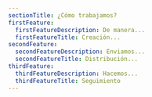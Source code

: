 ```yaml
---
sectionTitle: ¿Cómo trabajamos?
firstFeature:
  firstFeatureDescription: De manera...
  firstFeatureTitle: Creación...
secondFeature:
  secondFeatureDescription: Enviamos...
  secondFeatureTitle: Distribución...
thirdFeature:
  thirdFeatureDescription: Hacemos...
  thirdFeatureTitle: Seguimiento
---
```


